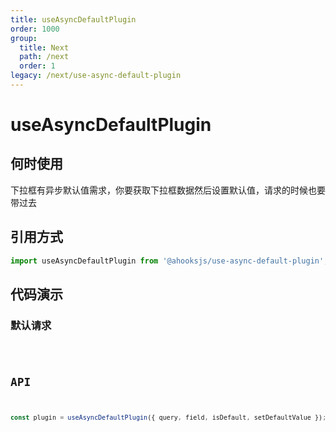 ```yaml
---
title: useAsyncDefaultPlugin
order: 1000
group:
  title: Next
  path: /next
  order: 1
legacy: /next/use-async-default-plugin
---
```


# useAsyncDefaultPlugin

## 何时使用

下拉框有异步默认值需求，你要获取下拉框数据然后设置默认值，请求的时候也要带过去

## 引用方式

```js
import useAsyncDefaultPlugin from '@ahooksjs/use-async-default-plugin';
```

## 代码演示

### 默认请求

<code src="./demo/default.tsx" />

## API

```js
const plugin = useAsyncDefaultPlugin({ query, field, isDefault, setDefaultValue });
```